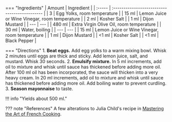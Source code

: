 === "Ingredients"
    | Amount | Ingredient                                    |
    | :----- | :-------------------------------------------- |
    | 3      | Egg Yolks, room temperature                   |
    | 15 ml  | Lemon Juice or Wine Vinegar, room temperature |
    | 2 ml   | Kosher Salt                                   |
    | 1 ml   | Dijon Mustard                                 |
    | ---    | ---                                           |
    | 480 ml | Extra Virgin Olive Oil, room temperature      |
    | 30 ml  | Water, boiling                                |
    | ---    | ---                                           |
    | 15 ml  | Lemon Juice or Wine Vinegar, room temperature |
    | 1 ml   | Dijon Mustard                                 |
    | <1 ml  | Kosher Salt                                   |
    | <1 ml  | Black Pepper                                  |

=== "Directions"
    1. **Beat eggs.** Add egg yolks to a warm mixing bowl. Whisk 2 minutes until eggs are thick and sticky. Add lemon juice, salt, and mustard. Whisk 30 seconds.
    2. **Emulsify mixture.** In 5 ml increments, add oil to mixture and whisk until sauce has thickened before adding more oil. After 100 ml oil has been incorporated, the sauce will thicken into a very heavy cream. In 20 ml increments, add oil to mixture and whisk until sauce has thickened before adding more oil. Add boiling water to prevent curdling.
    3. **Season mayonnaise** to taste.


!!! info "Yields about 500 ml."

??? note "References"
    A few alterations to Julia Child's recipe in [Mastering the Art of French Cooking](https://www.amazon.com/Mastering-Art-French-Cooking-Vol/dp/0375413405).
